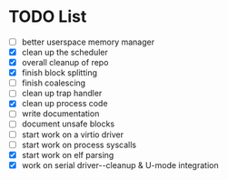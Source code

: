 # TODO List

- [ ] better userspace memory manager
- [X] clean up the scheduler
- [X] overall cleanup of repo
- [X] finish block splitting
- [ ] finish coalescing
- [ ] clean up trap handler
- [X] clean up process code
- [ ] write documentation
- [ ] document unsafe blocks
- [ ] start work on a virtio driver
- [ ] start work on process syscalls
- [X] start work on elf parsing
- [X] work on serial driver--cleanup & U-mode integration
